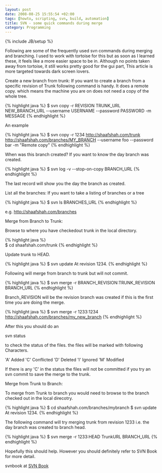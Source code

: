 ```yaml
---
layout: post
date: 2008-08-25 15:55:54 +02:00
tags: [howto, scripting, svn, build, automation]
title: SVN - some quick commands during merge
category: Programming
---
```

{% include JB/setup %}

Following are some of the frequently used svn commands during merging and branching. I used to work with tortoise for this but as soon as I learned these, it feels like a more easier space to be in. Although no points taken away from tortoise, it still works pretty good for the gui part, This article is more  targeted towards dark screen lovers.

Create a new branch from trunk:
If you want to create a branch from a specific revision of Trunk following command is handy. It does a remote copy. which means the machine you are on does not need a copy of the whole tree.

{% highlight java %}
	$ svn copy -r REVISION TRUNK_URL NEW_BRANCH_URL --username USERNAME --password PASSWORD -m MESSAGE
{% endhighlight %}

An example

{% highlight java %}
	$ svn copy -r 1234 http://shaafshah.com/trunk http://shaafshah.com/branches/MY_BRANCH --username foo --password bar -m "Remote copy"
{% endhighlight %}

When was this branch created?
If you want to know the day branch was created.

{% highlight java %}
	$ svn log -v --stop-on-copy BRANCH_URL
{% endhighlight %}

The last record will show you the day the branch as created.

List all the branches:
If you want to take a listing of branches or a tree

{% highlight java %}
	$ svn ls BRANCHES_URL
{% endhighlight %}

e.g. http://shaafshah.com/branches

Merge from Branch to Trunk:

Browse to where you have checkedout trunk in the local directory.

{% highlight java %}	
	$ cd shaafshah.com/trunk
{% endhighlight %}

Update trunk to HEAD.

{% highlight java %}
	$ svn update
At revision 1234.
{% endhighlight %}

Following will merge from branch to trunk but will not commit.

{% highlight java %}
	$ svn merge -r BRANCH_REVISION:TRUNK_REVISION BRANCH_URL
{% endhighlight %}

Branch_REVISION will be the revision branch was created if this is the first time you are doing the merge.

{% highlight java %}
	$ svn merge -r 1233:1234 http://shaafshah.com/branches/my_new_branch
{% endhighlight %}

After this you should do an

svn status

to check the status of the files. the files will be marked with following Characters.

'A' Added
'C' Conflicted
'D' Deleted
'I' Ignored
'M' Modified

If there is any 'C' in the status the files will not be committed if you try an svn commit to save the merge to the trunk.

Merge from Trunk to Branch:

To merge from Trunk to branch you would need to browse to the branch checked out in the local direcotry.

{% highlight java %}
$ cd shaafshah.com/branches/mybranch
$ svn update
At revision 1234.
{% endhighlight %}

The following command will try merging trunk from revision 1233 i.e. the day branch was created to branch head.

{% highlight java %}
$ svn merge -r 1233:HEAD TrunkURL BRANCH_URL
{% endhighlight %}

Hopefully this should help. However you should definitely refer to SVN Book for more detail.

svnbook at 
[SVN Book](http://svnbook.red-bean.com/)
